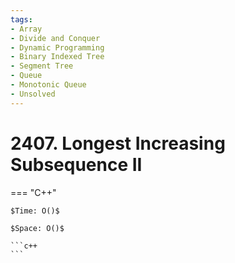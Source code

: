 ```yaml
---
tags:
- Array
- Divide and Conquer
- Dynamic Programming
- Binary Indexed Tree
- Segment Tree
- Queue
- Monotonic Queue
- Unsolved
---
```



# 2407. Longest Increasing Subsequence II

=== "C++"

    $Time: O()$

    $Space: O()$

    ```c++
    ```